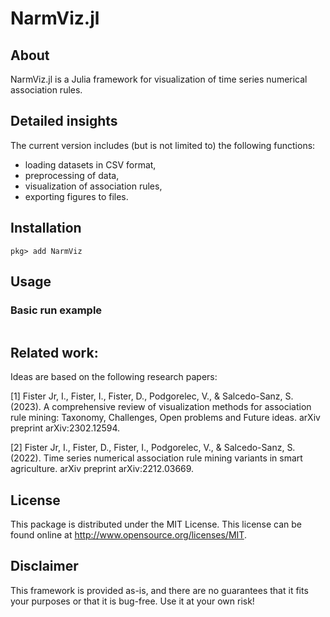 # NarmViz.jl

## About

NarmViz.jl is a Julia framework for visualization of time series numerical association rules.

## Detailed insights
The current version includes (but is not limited to) the following functions:

- loading datasets in CSV format,
- preprocessing of data,
- visualization of association rules,
- exporting figures to files.

## Installation

```
pkg> add NarmViz
```

## Usage

### Basic run example

```julia

```

## Related work:

Ideas are based on the following research papers:

[1] Fister Jr, I., Fister, I., Fister, D., Podgorelec, V., & Salcedo-Sanz, S. (2023). A comprehensive review of visualization methods for association rule mining: Taxonomy, Challenges, Open problems and Future ideas. arXiv preprint arXiv:2302.12594.

[2] Fister Jr, I., Fister, D., Fister, I., Podgorelec, V., & Salcedo-Sanz, S. (2022). Time series numerical association rule mining variants in smart agriculture. arXiv preprint arXiv:2212.03669.

## License

This package is distributed under the MIT License. This license can be found online at <http://www.opensource.org/licenses/MIT>.

## Disclaimer

This framework is provided as-is, and there are no guarantees that it fits your purposes or that it is bug-free. Use it at your own risk!
